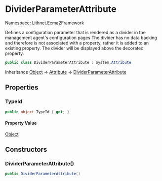 # DividerParameterAttribute

Namespace: Lithnet.Ecma2Framework

Defines a configuration parameter that is rendered as a divider in the management agent's configuration pages
 The divider has no data backing and therefore is not associated with a property, rather it is added to an existing property. The divider will be displayed above the decorated property.

```csharp
public class DividerParameterAttribute : System.Attribute
```

Inheritance [Object](https://docs.microsoft.com/en-us/dotnet/api/system.object) → [Attribute](https://docs.microsoft.com/en-us/dotnet/api/system.attribute) → [DividerParameterAttribute](./lithnet.ecma2framework.dividerparameterattribute.md)

## Properties

### **TypeId**

```csharp
public object TypeId { get; }
```

#### Property Value

[Object](https://docs.microsoft.com/en-us/dotnet/api/system.object)<br>

## Constructors

### **DividerParameterAttribute()**

```csharp
public DividerParameterAttribute()
```
